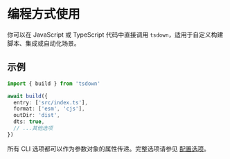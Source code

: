 # 编程方式使用

你可以在 JavaScript 或 TypeScript 代码中直接调用 `tsdown`，适用于自定义构建脚本、集成或自动化场景。

## 示例

```ts twoslash
import { build } from 'tsdown'

await build({
  entry: ['src/index.ts'],
  format: ['esm', 'cjs'],
  outDir: 'dist',
  dts: true,
  // ...其他选项
})
```

所有 CLI 选项都可以作为参数对象的属性传递。完整选项请参见 [配置选项](../reference/api/Interface.Options.md)。
